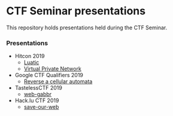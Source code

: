 # CTF Seminar presentations

This repository holds presentations held during the CTF Seminar.


### Presentations

+ Hitcon 2019
  - [Luatic](hitcon-2019/luatic/)
  - [Virtual Private Network](hitcon-2019/virtual-public-network/)
+ Google CTF Qualifiers 2019
  - [Reverse a cellular automata](gctf-quals-2019/automata)
+ TastelessCTF 2019
  - [web-gabbr](tasteless-2019/web-gabbr)
+ Hack.lu CTF 2019 
  - [save-our-web](hack.lu-2019/save-our-planet)
